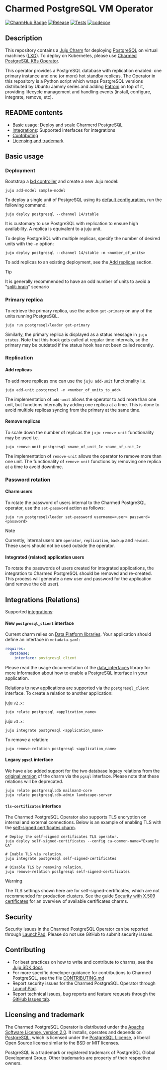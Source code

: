 # Charmed PostgreSQL VM Operator
[![CharmHub Badge](https://charmhub.io/postgresql/badge.svg)](https://charmhub.io/postgresql)
[![Release](https://github.com/canonical/postgresql-operator/actions/workflows/release.yaml/badge.svg)](https://github.com/canonical/postgresql-operator/actions/workflows/release.yaml)
[![Tests](https://github.com/canonical/postgresql-operator/actions/workflows/ci.yaml/badge.svg?branch=main)](https://github.com/canonical/postgresql-operator/actions/workflows/ci.yaml?query=branch%3Amain)
[![codecov](https://codecov.io/gh/canonical/postgresql-operator/graph/badge.svg?token=4V2mu7aWmu)](https://codecov.io/gh/canonical/postgresql-operator)

## Description

This repository contains a [Juju Charm](https://charmhub.io/postgresql) for deploying [PostgreSQL](https://www.postgresql.org/about/) on virtual machines ([LXD](https://ubuntu.com/lxd)).
To deploy on Kubernetes, please use [Charmed PostgreSQL K8s Operator](https://charmhub.io/postgresql-k8s).

This operator provides a PostgreSQL database with replication enabled: one primary instance and one (or more) hot standby replicas. The Operator in this repository is a Python script which wraps PostgreSQL versions distributed by Ubuntu Jammy series and adding [Patroni](https://github.com/zalando/patroni) on top of it, providing lifecycle management and handling events (install, configure, integrate, remove, etc).

## README contents

* [Basic usage](#basic-usage): Deploy and scale Charmerd PostgreSQL
* [Integrations](#integrations-relations): Supported interfaces for integrations
* [Contributing](#contributing)
* [Licensing and trademark](#licensing-and-trademark)
  
## Basic usage

### Deployment

Bootstrap a [lxd controller](https://juju.is/docs/olm/lxd#heading--create-a-controller) and create a new Juju model:

```shell
juju add-model sample-model
```

To deploy a single unit of PostgreSQL using its [default configuration](config.yaml), run the following command:

```shell
juju deploy postgresql --channel 14/stable
```

It is customary to use PostgreSQL with replication to ensure high availability. A replica is equivalent to a juju unit.

To deploy PostgreSQL with multiple replicas, specify the number of desired units with the `-n` option:

```shell
juju deploy postgresql --channel 14/stable -n <number_of_units>
```

To add replicas to an existing deployment, see the [Add replicas](#add-replicas) section.

>[!TIP]
>It is generally recommended to have an odd number of units to avoid a "[split-brain](https://en.wikipedia.org/wiki/Split-brain_(computing))" scenario

### Primary replica

To retrieve the primary replica, use the action `get-primary` on any of the units running PostgreSQL.

```shell
juju run postgresql/leader get-primary
```

Similarly, the primary replica is displayed as a status message in `juju status`. Note that this hook gets called at regular time intervals, so the primary may be outdated if the status hook has not been called recently.

### Replication

#### Add replicas

To add more replicas one can use the `juju add-unit` functionality i.e.

```shell
juju add-unit postgresql -n <number_of_units_to_add>
```

The implementation of `add-unit` allows the operator to add more than one unit, but functions internally by adding one replica at a time. This is done to avoid multiple replicas syncing from the primary at the same time.

#### Remove replicas

To scale down the number of replicas the `juju remove-unit` functionality may be used i.e.

```shell
juju remove-unit postgresql <name_of_unit_1> <name_of_unit_2>
```

The implementation of `remove-unit` allows the operator to remove more than one unit. The functionality of `remove-unit` functions by removing one replica at a time to avoid downtime.

### Password rotation

#### Charm users

To rotate the password of users internal to the Charmed PostgreSQL operator, use the `set-password` action as follows:

```shell
juju run postgresql/leader set-password username=<user> password=<password>
```

>[!NOTE]
>Currently, internal users are `operator`, `replication`, `backup` and `rewind`. These users should not be used outside the operator.

#### Integrated (related) application users

To rotate the passwords of users created for integrated applications, the integration to Charmed PostgreSQL should be removed and re-created. This process will generate a new user and password for the application (and remove the old user).

## Integrations (Relations)

Supported [integrations](https://juju.is/docs/olm/relations):

#### New `postgresql_client` interface

Current charm relies on [Data Platform libraries](https://charmhub.io/data-platform-libs). Your
application should define an interface in `metadata.yaml`:

```yaml
requires:
  database:
    interface: postgresql_client
```

Please read the usage documentation of the
[data_interfaces](https://charmhub.io/data-platform-libs/libraries/data_interfaces) library for
more information about how to enable a PostgreSQL interface in your application.

Relations to new applications are supported via the `postgresql_client` interface. To create a
relation to another application:

juju `v2.x`:

```shell
juju relate postgresql <application_name>
```

juju `v3.x`:

```shell
juju integrate postgresql <application_name>
```

To remove a relation:
```shell
juju remove-relation postgresql <application_name>
```

#### Legacy `pgsql` interface

We have also added support for the two database legacy relations from the [original version](https://launchpad.net/postgresql-charm) of the charm via the `pgsql` interface. Please note that these relations will be deprecated.
 ```shell
juju relate postgresql:db mailman3-core
juju relate postgresql:db-admin landscape-server
```

#### `tls-certificates` interface

The Charmed PostgreSQL Operator also supports TLS encryption on internal and external connections. Below is an example of enabling TLS with the [self-signed certificates charm](https://charmhub.io/self-signed-certificates).

```shell
# Deploy the self-signed certificates TLS operator. 
juju deploy self-signed-certificates --config ca-common-name="Example CA"

# Enable TLS via relation.
juju integrate postgresql self-signed-certificates

# Disable TLS by removing relation.
juju remove-relation postgresql self-signed-certificates
```

>[!WARNING]
>The TLS settings shown here are for self-signed-certificates, which are not recommended for production clusters. See the guide [Security with X.509 certificates](https://charmhub.io/topics/security-with-x-509-certificates) for an overview of available certificates charms.

## Security

Security issues in the Charmed PostgreSQL Operator can be reported through [LaunchPad](https://wiki.ubuntu.com/DebuggingSecurity#How%20to%20File). Please do not use GitHub to submit security issues.

## Contributing

* For best practices on how to write and contribute to charms, see the [Juju SDK docs](https://juju.is/docs/sdk/how-to)
* For more specific developer guidance for contributions to Charmed PostgreSQL, see the file [CONTRIBUTING.md](CONTRIBUTING.md)
* Report security issues for the Charmed PostgreSQL Operator through [LaunchPad](https://wiki.ubuntu.com/DebuggingSecurity#How%20to%20File).
* Report technical issues, bug reports and feature requests through the [GitHub Issues tab](https://github.com/canonical/postgresql-operator/issues).

## Licensing and trademark

The Charmed PostgreSQL Operator is distributed under the [Apache Software License, version 2.0](https://github.com/canonical/postgresql-operator/blob/main/LICENSE). It installs, operates and depends on [PostgreSQL](https://www.postgresql.org/ftp/source/), which is licensed under the [PostgreSQL License](https://www.postgresql.org/about/licence/), a liberal Open Source license similar to the BSD or MIT licenses.

PostgreSQL is a trademark or registered trademark of PostgreSQL Global Development Group. Other trademarks are property of their respective owners.
